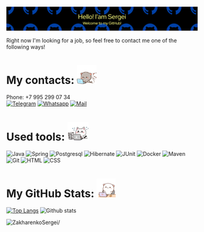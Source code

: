 ![Header](./header-image.png)

Right now I'm looking for a job, so feel free to contact me one of the following ways!


# My contacts: <img src="./Contacts.gif" height="50" loading="lazy"/>
Phone: +7 995 299 07 34 </br>
<a href="https://t.me/Niaktes"><img src="https://seeklogo.com/images/T/telegram-logo-AD3D08A014-seeklogo.com.png" alt="Telegram" height="50"></a>
<a href="https://wa.me/89265900734"><img src="https://seeklogo.com/images/W/whatsapp-icon-logo-6E793ACECD-seeklogo.com.png" alt="Whatsapp" height="50"></a>
<a href="mailto:Sergei.Rabota@gmail.com"><img src="https://seeklogo.com/images/G/gmail-logo-0B5D69FF48-seeklogo.com.png" alt="Mail" height="50"></a>


# Used tools: <img src="./Skills.gif" height="50" loading="lazy"/>
<p float="left">
<img alt="Java" src="https://custom-icon-badges.herokuapp.com/badge/Java-007396?logo=java&logoColor=white" height="25"> 
<img alt="Spring" src="https://img.shields.io/badge/Spring-6DB33F?logo=spring&logoColor=white" height="25">
<img alt="Postgresql" src="https://img.shields.io/badge/PostgreSQL-4169E1?logo=postgresql&logoColor=white" height="25">
<img alt="Hibernate" src="https://img.shields.io/badge/Hibernate-59666C?logo=hibernate&logoColor=white" height="25">
<img alt="JUnit" src="https://custom-icon-badges.herokuapp.com/badge/JUnit-25A162?logo=check-circle&logoColor=white" height="25">
<img alt="Docker" src="https://img.shields.io/badge/Docker-007396?logo=docker&logoColor=white" height="25">
<img alt="Maven" src="https://img.shields.io/badge/Maven-C71A36?logo=Apache Maven&logoColor=white" height="25">
<img alt="Git" src="https://img.shields.io/badge/GIT-F05033?logo=git&logoColor=white" height="25">
<img alt="HTML" src="https://img.shields.io/badge/HTML-E34F26?logo=html5&logoColor=white" height="25">
<img alt="CSS" src="https://img.shields.io/badge/CSS-1572B6?logo=css3&logoColor=white" height="25">
</p>


# My GitHub Stats: <img src="./Stats.gif" height="50" loading="lazy"/>
<p float="left">
  
[![Top Langs](https://github-readme-stats.vercel.app/api/top-langs/?username=Niaktes&theme=tokyonight&hide=Shell&hide_title=true)](https://github.com/Niaktes/github-readme-stats)
![Github stats](https://github-readme-stats.vercel.app/api?username=Niaktes&show_icons=true&theme=tokyonight&hide=prs&hide_title=true)
</p>
<p align = left><img src=https://komarev.com/ghpvc/?username=Niaktes alt=ZakharenkoSergei/></p>

<!--
Here are some ideas to get you started:

- 🔭 I’m currently working on ...
- 🌱 I’m currently learning ...
- 👯 I’m looking to collaborate on ...
- 🤔 I’m looking for help with ...
- 💬 Ask me about ...
- 📫 How to reach me: ...
- 😄 Pronouns: ...
- ⚡ Fun fact: ...
-->
